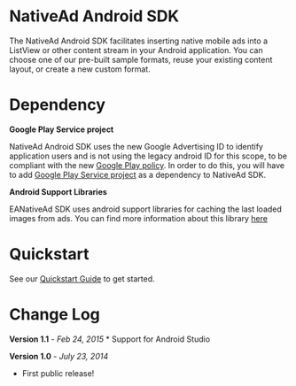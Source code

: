 
NativeAd Android SDK
===========
The  NativeAd Android SDK facilitates inserting native mobile ads into a ListView or other content stream in your Android application. You can choose one of our pre-built sample formats, reuse your existing content layout, or create a new custom format.

Dependency
===========
**Google Play Service project**

NativeAd Android SDK uses the new Google Advertising ID  to identify application users and is not using the legacy  android ID for this scope, to be compliant with the new [Google Play policy](https://support.google.com/googleplay/android-developer/answer/6048248). In order to do this, you will have to add [Google Play Service project](http://developer.android.com/google/play-services/setup.html) as a dependency to NativeAd SDK.

**Android Support Libraries**

EANativeAd SDK uses android support libraries for caching the last loaded images from ads. You can find more information about this library [here](https://developer.android.com/tools/support-library/setup.html)

Quickstart
===========
See our [Quickstart Guide](https://native.atlassian.net/wiki/display/NMS/Integrate+with+Android) to get started.

Change Log
===========
**Version 1.1** - *Feb 24, 2015*
	* Support for Android Studio

**Version 1.0** - *July 23, 2014*
* First public release!


